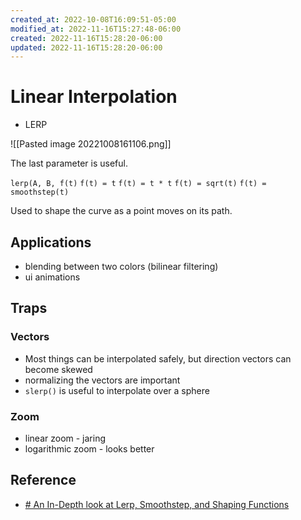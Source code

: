 ```yaml
---
created_at: 2022-10-08T16:09:51-05:00
modified_at: 2022-11-16T15:27:48-06:00
created: 2022-11-16T15:28:20-06:00
updated: 2022-11-16T15:28:20-06:00
---
```


# Linear Interpolation
- LERP

![[Pasted image 20221008161106.png]]

The last parameter is useful.

`lerp(A, B, f(t)`
`f(t) = t`
`f(t) = t * t`
`f(t) = sqrt(t)`
`f(t) = smoothstep(t)`

Used to shape the curve as a point moves on its path.

## Applications
 - blending between two colors (bilinear filtering)
 - ui animations

## Traps

### Vectors
- Most things can be interpolated safely, but direction vectors can become skewed
- normalizing the vectors are important
- `slerp()` is useful to interpolate over a sphere

### Zoom
- linear zoom - jaring
- logarithmic zoom - looks better

## Reference
- [# An In-Depth look at Lerp, Smoothstep, and Shaping Functions](https://www.youtube.com/watch?v=YJB1QnEmlTs)